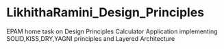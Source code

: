 # LikhithaRamini_Design_Principles
EPAM home task on Design Principles Calculator Application implementing SOLID,KISS,DRY,YAGNI principles and Layered Architecture
